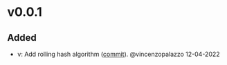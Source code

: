 # v0.0.1

## Added
- v: Add rolling hash algorithm ([commit](https://github.com/vincenzopalazzo/cpstl/commit/be5abec13655f7edde718682d5b7b9154882f86b)). @vincenzopalazzo 12-04-2022
